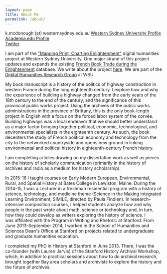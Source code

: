 ```yaml
---
layout: page
title: About Me
permalink: /about/
---
```


k.mcdonough (at) westernsydney.edu.au
[Western Sydney University Profile](http://westernsydney.edu.au/staff_profiles/uws_profiles/doctor_katie_mcdonough)  
[Academia.edu Profile](https://westernsydney.academia.edu/KatherineMcDonough)  
[Twitter](https://twitter.com/khetiwe24)

I am part of the ["Mapping Print, Charting Enlightenment"](http://fbtee.uws.edu.au/mpce/) digital humanities project at Western Sydney University.
One major strand of this project updates and expands the existing [French Book Trade during the Enlightenment](http://fbtee.uws.edu.au/main/) database.
We write about the project [here](https://frenchbooktrade.wordpress.com/). 
We are part of the [Digital Humanities Research Group](http://westernsydney.edu.au/dhrg) at WSU.

My book manuscript is a history of the politics of highway
construction in western France during the long eighteenth century. I explore how and
why the experience of building a highway changed from the early years of
the 18th century to the end of the century, and the 
significance of this provincial public works project. Using the archives
of the public works administrations in the province of Brittany, this is
the only book-length project in English with a focus on the forced labor system of
the corvée. Building highways was a local endeavor that we should better understand 
as a major factor bringing together political, economic, technological, and environmental 
specialists in the eighteenth century. As such, the book decenters the study of French 
political economy and technology from the city to the networked countryside and opens 
new ground in linking environmental and political history in eighteenth-century French history.

I am completing articles drawing on my dissertation work as well as pieces on the history of scholarly communication (primarily in the 
history of archives and radio as a medium for history scholarship). 

In 2015-16 I taught courses on Early Modern European, Environmental, Rural, and Spatial History at Bates College in Lewiston, Maine. 
During the 2014-15, I was a Lecturer in a freshman residential program with a
history of science, technology, and medicine theme (Science in the
Making Integrated Learning Environment,
SIMILE, directed by Paula Findlen). In
research-intensive composition courses, I helped students analyze how
and why people in the past wrote about math, science or technology and,
in turn, how they could develop as writers exploring the history of
science. I was affiliated with the Program in Writing and Rhetoric at
Stanford. From June 2013-September 2014, I worked in the School of
Humanities and Sciences Dean's Office at Stanford on projects related to
undergraduate and graduate humanities education.  

I completed my PhD in History at Stanford in June 2013. There, I was the co-founder (with Lauren Jarvis) of
the Stanford History Archival Workshop, which, in addition to practical
sessions about how to do archival research, brought together Bay area
scholars and archivists to explore the history and the future of
archives.

